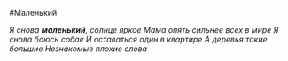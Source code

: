 #Маленький

*Я снова **маленький**, солнце яркое*
_Мама опять сильнее всех в мире_
_Я снова боюсь собак_
_И оставаться один в квартире_
*А деревья такие большие*
*Незнакомые плохие слова*
